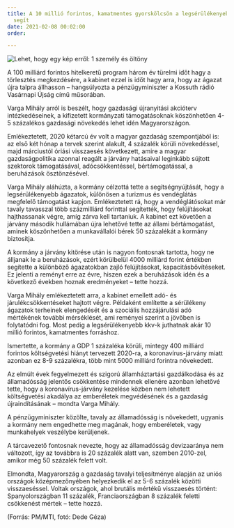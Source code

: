```yaml
---
title: A 10 millió forintos, kamatmentes gyorskölcsön a legsérülékenyebb vállalkozásokon
  segít
date: 2021-02-08 00:02:00
order: 

---
```

![Lehet, hogy egy kép erről: 1 személy és öltöny](https://scontent-vie1-1.xx.fbcdn.net/v/t1.6435-9/151235983_1152570351842468_2922217978387255273_n.png?_nc_cat=101&ccb=1-3&_nc_sid=730e14&_nc_ohc=qvgvq-IOLvQAX8K9ua4&_nc_ht=scontent-vie1-1.xx&oh=c50bb5b512f9076016288efe18b282c0&oe=60D438D6)

A 100 milliárd forintos hitelkeretű program három év türelmi időt hagy a törlesztés megkezdésére, a kabinet ezzel is időt hagy arra, hogy az ágazat újra talpra állhasson – hangsúlyozta a pénzügyminiszter a Kossuth rádió Vasárnapi Újság című műsorában.

Varga Mihály arról is beszélt, hogy gazdasági újranyitási akcióterv intézkedéseinek, a kifizetett kormányzati támogatásoknak köszönhetően 4-5 százalékos gazdasági növekedés lehet idén Magyarországon.

Emlékeztetett, 2020 kétarcú év volt a magyar gazdaság szempontjából is: az első két hónap a tervek szerint alakult, 4 százalék körüli növekedéssel, majd márciustól óriási visszaesés következett, amire a magyar gazdaságpolitika azonnal reagált a járvány hatásaival leginkább sújtott szektorok támogatásával, adócsökkentéssel, bértámogatással, a beruházások ösztönzésével.

Varga Mihály aláhúzta, a kormány célzottá tette a segítségnyújtását, hogy a legsérülékenyebb ágazatok, különösen a turizmus és vendéglátás megfelelő támogatást kapjon. Emlékeztetett rá, hogy a vendéglátósokat már tavaly tavasszal több százmilliárd forinttal segítették, hogy felújításokat hajthassanak végre, amíg zárva kell tartaniuk. A kabinet ezt követően a járvány második hullámában újra lehetővé tette az állami bértámogatást, aminek köszönhetően a munkavállalói bérek 50 százalékát a kormány biztosítja.

A kormány a járvány kitörése után is nagyon fontosnak tartotta, hogy ne álljanak le a beruházások, ezért körülbelül 4000 milliárd forint értékben segítette a különböző ágazatokban zajló felújításokat, kapacitásbővítéseket. Ez jelenti a reményt erre az évre, hiszen ezek a beruházások idén és a következő években hoznak eredményeket – tette hozzá.

Varga Mihály emlékeztetett arra, a kabinet emellett adó- és járulékcsökkentéseket hajtott végre. Példaként említette a sérülékeny ágazatok terheinek elengedését és a szociális hozzájárulási adó mértékének további mérséklését, ami reményei szerint a jövőben is folytatódni fog. Most pedig a legsérülékenyebb kkv-k juthatnak akár 10 millió forintos, kamatmentes forráshoz.

Ismertette, a kormány a GDP 1 százaléka körüli, mintegy 400 milliárd forintos költségvetési hiányt tervezett 2020-ra, a koronavírus-járvány miatt azonban ez 8-9 százalékra, több mint 5000 milliárd forintra növekedett.

Az elmúlt évek fegyelmezett és szigorú államháztartási gazdálkodása és az államadósság jelentős csökkentése mindennek ellenére azonban lehetővé tette, hogy a koronavírus-járvány kezelése közben nem lehetett költségvetési akadálya az emberéletek megvédésének és a gazdaság újraindításának – mondta Varga Mihály.

A pénzügyminiszter közölte, tavaly az államadósság is növekedett, ugyanis a kormány nem engedhette meg magának, hogy emberéletek, vagy munkahelyek veszélybe kerüljenek.

A tárcavezető fontosnak nevezte, hogy az államadósság devizaaránya nem változott, így az továbbra is 20 százalék alatt van, szemben 2010-zel, amikor még 50 százalék felett volt.

Elmondta, Magyarország a gazdaság tavalyi teljesítménye alapján az uniós országok középmezőnyében helyezkedik el az 5-6 százalék közötti visszaeséssel. Voltak országok, ahol brutális mértékű visszaesés történt: Spanyolországban 11 százalék, Franciaországban 8 százalék feletti csökkenést mértek – tette hozzá.

(Forrás: PM/MTI, fotó: Dede Géza)